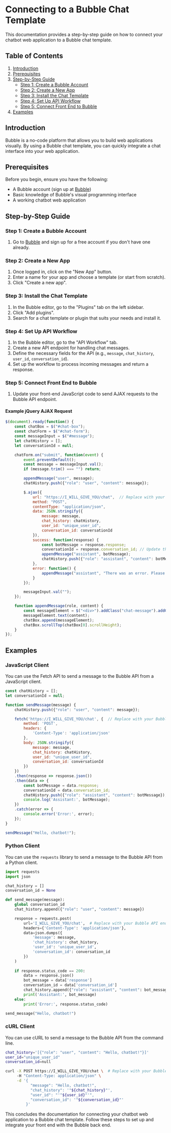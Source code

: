 
# Connecting to a Bubble Chat Template

This documentation provides a step-by-step guide on how to connect your chatbot web application to a Bubble chat template.

## Table of Contents
1. [Introduction](#introduction)
2. [Prerequisites](#prerequisites)
3. [Step-by-Step Guide](#step-by-step-guide)
   - [Step 1: Create a Bubble Account](#step-1-create-a-bubble-account)
   - [Step 2: Create a New App](#step-2-create-a-new-app)
   - [Step 3: Install the Chat Template](#step-3-install-the-chat-template)
   - [Step 4: Set Up API Workflow](#step-4-set-up-api-workflow)
   - [Step 5: Connect Front End to Bubble](#step-5-connect-front-end-to-bubble)
4. [Examples](#examples)

## Introduction
Bubble is a no-code platform that allows you to build web applications visually. By using a Bubble chat template, you can quickly integrate a chat interface into your web application.

## Prerequisites
Before you begin, ensure you have the following:
- A Bubble account (sign up at [Bubble](https://bubble.io/))
- Basic knowledge of Bubble's visual programming interface
- A working chatbot web application

## Step-by-Step Guide

### Step 1: Create a Bubble Account
1. Go to [Bubble](https://bubble.io/) and sign up for a free account if you don't have one already.

### Step 2: Create a New App
1. Once logged in, click on the "New App" button.
2. Enter a name for your app and choose a template (or start from scratch).
3. Click "Create a new app".

### Step 3: Install the Chat Template
1. In the Bubble editor, go to the "Plugins" tab on the left sidebar.
2. Click "Add plugins".
3. Search for a chat template or plugin that suits your needs and install it.

### Step 4: Set Up API Workflow
1. In the Bubble editor, go to the "API Workflow" tab.
2. Create a new API endpoint for handling chat messages.
3. Define the necessary fields for the API (e.g., `message`, `chat_history`, `user_id`, `conversation_id`).
4. Set up the workflow to process incoming messages and return a response.

### Step 5: Connect Front End to Bubble
1. Update your front-end JavaScript code to send AJAX requests to the Bubble API endpoint.

#### Example jQuery AJAX Request

```javascript
$(document).ready(function() {
    const chatBox = $("#chat-box");
    const chatForm = $("#chat-form");
    const messageInput = $("#message");
    let chatHistory = [];
    let conversationId = null;

    chatForm.on("submit", function(event) {
        event.preventDefault();
        const message = messageInput.val();
        if (message.trim() === "") return;

        appendMessage("user", message);
        chatHistory.push({"role": "user", "content": message});

        $.ajax({
            url: "https://I_WILL_GIVE_YOU/chat",  // Replace with your Bubble API endpoint
            method: "POST",
            contentType: "application/json",
            data: JSON.stringify({
                message: message,
                chat_history: chatHistory,
                user_id: "unique_user_id",
                conversation_id: conversationId
            }),
            success: function(response) {
                const botMessage = response.response;
                conversationId = response.conversation_id; // Update the conversation ID
                appendMessage("assistant", botMessage);
                chatHistory.push({"role": "assistant", "content": botMessage, "conversation_id": conversationId});
            },
            error: function() {
                appendMessage("assistant", "There was an error. Please try again.");
            }
        });

        messageInput.val("");
    });

    function appendMessage(role, content) {
        const messageElement = $("<div>").addClass("chat-message").addClass(role);
        messageElement.text(content);
        chatBox.append(messageElement);
        chatBox.scrollTop(chatBox[0].scrollHeight);
    }
});
```

## Examples

### JavaScript Client

You can use the Fetch API to send a message to the Bubble API from a JavaScript client.

```javascript
const chatHistory = [];
let conversationId = null;

function sendMessage(message) {
    chatHistory.push({"role": "user", "content": message});

    fetch('https://I_WILL_GIVE_YOU/chat', {  // Replace with your Bubble API endpoint
        method: 'POST',
        headers: {
            'Content-Type': 'application/json'
        },
        body: JSON.stringify({
            message: message,
            chat_history: chatHistory,
            user_id: "unique_user_id",
            conversation_id: conversationId
        })
    })
    .then(response => response.json())
    .then(data => {
        const botMessage = data.response;
        conversationId = data.conversation_id;
        chatHistory.push({"role": "assistant", "content": botMessage});
        console.log('Assistant:', botMessage);
    })
    .catch(error => {
        console.error('Error:', error);
    });
}

sendMessage("Hello, chatbot!");
```

### Python Client

You can use the `requests` library to send a message to the Bubble API from a Python client.

```python
import requests
import json

chat_history = []
conversation_id = None

def send_message(message):
    global conversation_id
    chat_history.append({"role": "user", "content": message})

    response = requests.post(
        url='I_WILL_GIVE_YOU/chat',  # Replace with your Bubble API endpoint
        headers={'Content-Type': 'application/json'},
        data=json.dumps({
            'message': message,
            'chat_history': chat_history,
            'user_id': 'unique_user_id',
            'conversation_id': conversation_id
        })
    )
    
    if response.status_code == 200:
        data = response.json()
        bot_message = data['response']
        conversation_id = data['conversation_id']
        chat_history.append({"role": "assistant", "content": bot_message})
        print('Assistant:', bot_message)
    else:
        print('Error:', response.status_code)

send_message("Hello, chatbot!")
```

### cURL Client

You can use cURL to send a message to the Bubble API from the command line.

```sh
chat_history='[{"role": "user", "content": "Hello, chatbot!"}]'
user_id="unique_user_id"
conversation_id=null

curl -X POST https://I_WILL_GIVE_YOU/chat \  # Replace with your Bubble API endpoint
     -H "Content-Type: application/json" \
     -d '{
           "message": "Hello, chatbot!",
           "chat_history": '"${chat_history}"',
           "user_id": "'"${user_id}"'",
           "conversation_id": '"${conversation_id}"'
         }'
```

This concludes the documentation for connecting your chatbot web application to a Bubble chat template. Follow these steps to set up and integrate your front end with the Bubble back end.
```
